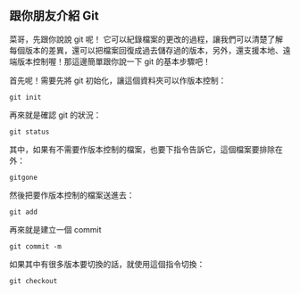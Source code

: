 ## 跟你朋友介紹 Git


菜哥，先跟你說說 git 呢！ 它可以紀錄檔案的更改的過程，讓我們可以清楚了解每個版本的差異，還可以把檔案回復成過去儲存過的版本，另外，還支援本地、遠端版本控制喔！那這邊簡單跟你說一下 git 的基本步驟吧！

首先呢！需要先將 git 初始化，讓這個資料夾可以作版本控制：
```
git init
```
再來就是確認 git 的狀況：
```
git status
```
其中，如果有不需要作版本控制的檔案，也要下指令告訴它，這個檔案要排除在外：
```
gitgone
```
然後把要作版本控制的檔案送進去：
```
git add
```
再來就是建立一個 commit
```
git commit -m
```
如果其中有很多版本要切換的話，就使用這個指令切換：
```
git checkout
```


